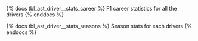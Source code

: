{% docs tbl_ast_driver__stats_career %}
F1 career statistics for all the drivers
{% enddocs %}

{% docs tbl_ast_driver__stats_seasons %}
Season stats for each drivers
{% enddocs %}
